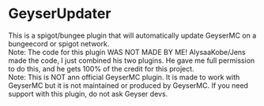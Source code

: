 # GeyserUpdater
This is a spigot/bungee plugin that will automatically update GeyserMC on a bungeecord or spigot network.  
Note: The code for this plugin WAS NOT MADE BY ME! AlysaaKobe/Jens made the code, I just combined his two plugins. He gave me full permission to do this, and he gets 100% of the credit for this project.  
Note: This is NOT ann official GeyserMC plugin. It is made to work with GeyserMC but it is not maintained or produced by GeyserMC. If you need support with this plugin, do not ask Geyser devs.  
